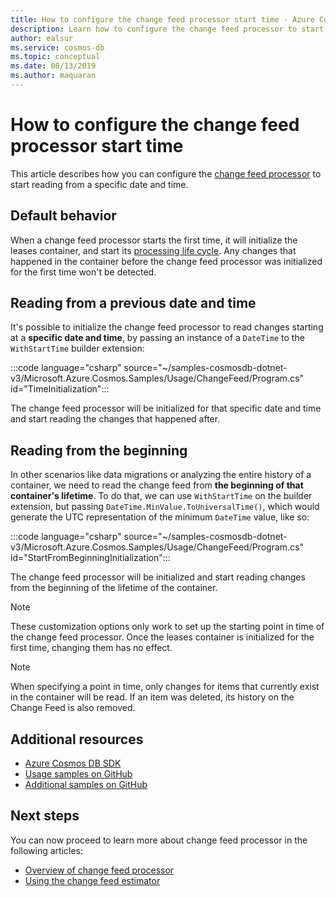 ```yaml
---
title: How to configure the change feed processor start time - Azure Cosmos DB
description: Learn how to configure the change feed processor to start reading from a specific date and time
author: ealsur
ms.service: cosmos-db
ms.topic: conceptual
ms.date: 08/13/2019
ms.author: maquaran
---
```


# How to configure the change feed processor start time

This article describes how you can configure the [change feed processor](./change-feed-processor.md) to start reading from a specific date and time.

## Default behavior

When a change feed processor starts the first time, it will initialize the leases container, and start its [processing life cycle](./change-feed-processor.md#processing-life-cycle). Any changes that happened in the container before the change feed processor was initialized for the first time won't be detected.

## Reading from a previous date and time

It's possible to initialize the change feed processor to read changes starting at a **specific date and time**, by passing an instance of a `DateTime` to the `WithStartTime` builder extension:

:::code language="csharp" source="~/samples-cosmosdb-dotnet-v3/Microsoft.Azure.Cosmos.Samples/Usage/ChangeFeed/Program.cs" id="TimeInitialization":::

The change feed processor will be initialized for that specific date and time and start reading the changes that happened after.

## Reading from the beginning

In other scenarios like data migrations or analyzing the entire history of a container, we need to read the change feed from **the beginning of that container's lifetime**. To do that, we can use `WithStartTime` on the builder extension, but passing `DateTime.MinValue.ToUniversalTime()`, which would generate the UTC representation of the minimum `DateTime` value, like so:

:::code language="csharp" source="~/samples-cosmosdb-dotnet-v3/Microsoft.Azure.Cosmos.Samples/Usage/ChangeFeed/Program.cs" id="StartFromBeginningInitialization":::

The change feed processor will be initialized and start reading changes from the beginning of the lifetime of the container.

> [!NOTE]
> These customization options only work to set up the starting point in time of the change feed processor. Once the leases container is initialized for the first time, changing them has no effect.

> [!NOTE]
> When specifying a point in time, only changes for items that currently exist in the container will be read. If an item was deleted, its history on the Change Feed is also removed.

## Additional resources

* [Azure Cosmos DB SDK](sql-api-sdk-dotnet.md)
* [Usage samples on GitHub](https://github.com/Azure/azure-cosmos-dotnet-v3/tree/master/Microsoft.Azure.Cosmos.Samples/Usage/ChangeFeed)
* [Additional samples on GitHub](https://github.com/Azure-Samples/cosmos-dotnet-change-feed-processor)

## Next steps

You can now proceed to learn more about change feed processor in the following articles:

* [Overview of change feed processor](change-feed-processor.md)
* [Using the change feed estimator](how-to-use-change-feed-estimator.md)
